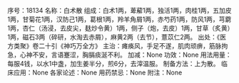 序号：18134
名称：白术散
组成：白术1两，萆薢1两，独活1两，肉桂1两，五加皮1两，甘菊花1两，汉防己1两，葛根1两，羚羊角屑1两，赤芍药1两，防风1两，芎藭1两，杏仁（汤浸，去皮尖，麸炒令黄）1两，侧子（炮，去皮）1两，甘草（炙黄）1两，磁石3两（碎研，水淘去赤屑），麻黄2两（去节），薏苡仁2两。
出处：《医方类聚》卷二十引《神巧万全方》
主治：瘫痪风，手足不遂，肌肉顽痹，筋脉拘急，心神不安，言语蹇涩，胸膈痰涎不利。
加减：None
功效：None
用法用量：每服4钱，以水1中盏，加生姜半分，煎6分，去滓温服。
制备方法：上为散。
临床应用：None
各家论述：None
用药禁忌：None
附注：None
